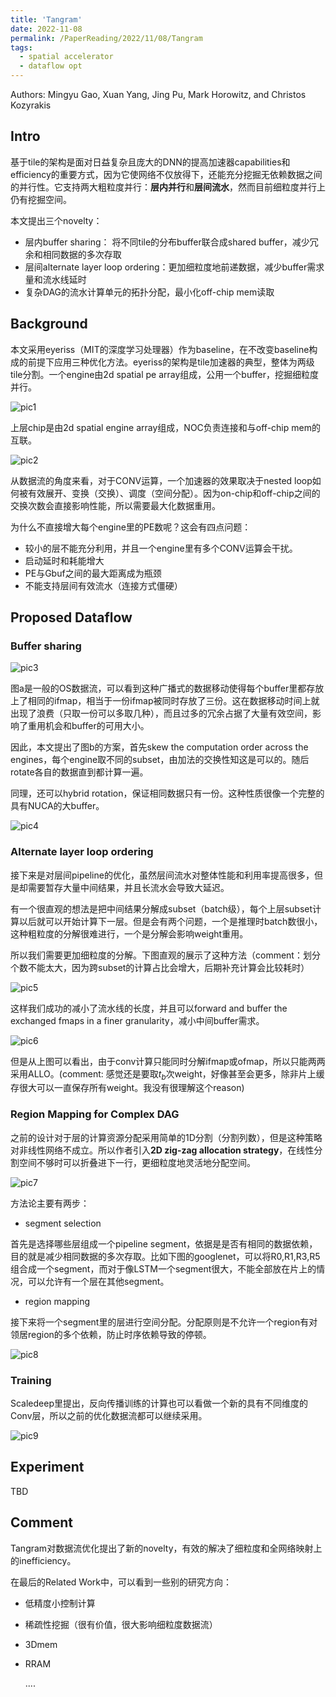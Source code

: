 ```yaml
---
title: 'Tangram'
date: 2022-11-08
permalink: /PaperReading/2022/11/08/Tangram
tags:
  - spatial accelerator
  - dataflow opt
---
```


Authors: Mingyu Gao, Xuan Yang, Jing Pu, Mark Horowitz, and Christos Kozyrakis

## Intro

基于tile的架构是面对日益复杂且庞大的DNN的提高加速器capabilities和efficiency的重要方式，因为它使网络不仅放得下，还能充分挖掘无依赖数据之间的并行性。它支持两大粗粒度并行：**层内并行**和**层间流水**，然而目前细粒度并行上仍有挖掘空间。

本文提出三个novelty：

* 层内buffer sharing： 将不同tile的分布buffer联合成shared buffer，减少冗余和相同数据的多次存取
* 层间alternate layer loop ordering：更加细粒度地前递数据，减少buffer需求量和流水线延时
* 复杂DAG的流水计算单元的拓扑分配，最小化off-chip mem读取

## Background

本文采用eyeriss（MIT的深度学习处理器）作为baseline，在不改变baseline构成的前提下应用三种优化方法。eyeriss的架构是tile加速器的典型，整体为两级tile分割。一个engine由2d spatial pe array组成，公用一个buffer，挖掘细粒度并行。

![pic1](http://starkerfirst.github.io/images/tangram_pic1.png)

上层chip是由2d spatial engine array组成，NOC负责连接和与off-chip mem的互联。

![pic2](http://starkerfirst.github.io/images/tangram_pic2.png)

从数据流的角度来看，对于CONV运算，一个加速器的效果取决于nested loop如何被有效展开、变换（交换）、调度（空间分配）。因为on-chip和off-chip之间的交换次数会直接影响性能，所以需要最大化数据重用。

为什么不直接增大每个engine里的PE数呢？这会有四点问题：

* 较小的层不能充分利用，并且一个engine里有多个CONV运算会干扰。
* 启动延时和耗能增大
* PE与Gbuf之间的最大距离成为瓶颈
* 不能支持层间有效流水（连接方式僵硬）

## Proposed Dataflow

### Buffer sharing

![pic3](http://starkerfirst.github.io/images/tangram_pic3.png)

图a是一般的OS数据流，可以看到这种广播式的数据移动使得每个buffer里都存放上了相同的ifmap，相当于一份ifmap被同时存放了三份。这在数据移动时间上就出现了浪费（只取一份可以多取几种），而且过多的冗余占据了大量有效空间，影响了重用机会和buffer的可用大小。



因此，本文提出了图b的方案，首先skew the computation order across the engines，每个engine取不同的subset，由加法的交换性知这是可以的。随后rotate各自的数据直到都计算一遍。  



同理，还可以hybrid rotation，保证相同数据只有一份。这种性质很像一个完整的具有NUCA的大buffer。

![pic4](http://starkerfirst.github.io/images/tangram_pic4.png)

### Alternate layer loop ordering

接下来是对层间pipeline的优化，虽然层间流水对整体性能和利用率提高很多，但是却需要暂存大量中间结果，并且长流水会导致大延迟。



有一个很直观的想法是把中间结果分解成subset（batch级），每个上层subset计算以后就可以开始计算下一层。但是会有两个问题，一个是推理时batch数很小，这种粗粒度的分解很难进行，一个是分解会影响weight重用。



所以我们需要更加细粒度的分解。下图直观的展示了这种方法（comment：划分个数不能太大，因为跨subset的计算占比会增大，后期补充计算会比较耗时）

![pic5](http://starkerfirst.github.io/images/tangram_pic5.png)

这样我们成功的减小了流水线的长度，并且可以forward and buffer the exchanged fmaps in a finer granularity，减小中间buffer需求。  

![pic6](http://starkerfirst.github.io/images/tangram_pic6.png)

但是从上图可以看出，由于conv计算只能同时分解ifmap或ofmap，所以只能两两采用ALLO。(comment: 感觉还是要取$t_b$次weight，好像甚至会更多，除非片上缓存很大可以一直保存所有weight。我没有很理解这个reason)

### Region Mapping for Complex DAG

之前的设计对于层的计算资源分配采用简单的1D分割（分割列数），但是这种策略对非线性网络不成立。所以作者引入**2D zig-zag allocation strategy**，在线性分割空间不够时可以折叠进下一行，更细粒度地灵活地分配空间。

![pic7](http://starkerfirst.github.io/images/tangram_pic7.png)

方法论主要有两步：

* segment selection

首先是选择哪些层组成一个pipeline segment，依据是是否有相同的数据依赖，目的就是减少相同数据的多次存取。比如下图的googlenet，可以将R0,R1,R3,R5组合成一个segment，而对于像LSTM一个segment很大，不能全部放在片上的情况，可以允许有一个层在其他segment。

* region mapping

接下来将一个segment里的层进行空间分配。分配原则是不允许一个region有对领居region的多个依赖，防止时序依赖导致的停顿。

![pic8](http://starkerfirst.github.io/images/tangram_pic8.png)

### Training

Scaledeep里提出，反向传播训练的计算也可以看做一个新的具有不同维度的Conv层，所以之前的优化数据流都可以继续采用。

![pic9](http://starkerfirst.github.io/images/tangram_pic9.png)

## Experiment

TBD

## Comment

Tangram对数据流优化提出了新的novelty，有效的解决了细粒度和全网络映射上的inefficiency。  



在最后的Related Work中，可以看到一些别的研究方向：

* 低精度小控制计算

* 稀疏性挖掘（很有价值，很大影响细粒度数据流）

* 3Dmem

* RRAM

    ....

    

     

